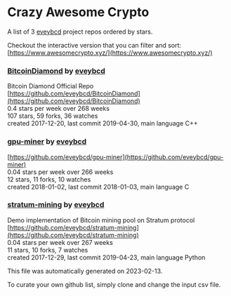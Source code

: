# Crazy Awesome Crypto
A list of 3 [eveybcd](https://github.com/eveybcd) project repos ordered by stars.  

Checkout the interactive version that you can filter and sort: 
[https://www.awesomecrypto.xyz/](https://www.awesomecrypto.xyz/)  


### [BitcoinDiamond](https://github.com/eveybcd/BitcoinDiamond) by [eveybcd](https://github.com/eveybcd)  
Bitcoin Diamond Official Repo  
[https://github.com/eveybcd/BitcoinDiamond](https://github.com/eveybcd/BitcoinDiamond)  
0.4 stars per week over 268 weeks  
107 stars, 59 forks, 36 watches  
created 2017-12-20, last commit 2019-04-30, main language C++  


### [gpu-miner](https://github.com/eveybcd/gpu-miner) by [eveybcd](https://github.com/eveybcd)  
  
[https://github.com/eveybcd/gpu-miner](https://github.com/eveybcd/gpu-miner)  
0.04 stars per week over 266 weeks  
12 stars, 11 forks, 10 watches  
created 2018-01-02, last commit 2018-01-03, main language C  


### [stratum-mining](https://github.com/eveybcd/stratum-mining) by [eveybcd](https://github.com/eveybcd)  
Demo implementation of Bitcoin mining pool on Stratum protocol  
[https://github.com/eveybcd/stratum-mining](https://github.com/eveybcd/stratum-mining)  
0.04 stars per week over 267 weeks  
11 stars, 10 forks, 7 watches  
created 2017-12-29, last commit 2019-04-23, main language Python  


This file was automatically generated on 2023-02-13.  

To curate your own github list, simply clone and change the input csv file.  